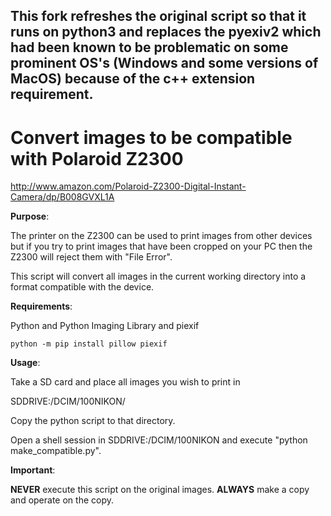 ## This fork refreshes the original script so that it runs on python3 and replaces the pyexiv2 which had been known to be problematic on some prominent OS's (Windows and some versions of MacOS) because of the c++ extension requirement.

# Convert images to be compatible with Polaroid Z2300 #

http://www.amazon.com/Polaroid-Z2300-Digital-Instant-Camera/dp/B008GVXL1A

**Purpose**:

The printer on the Z2300 can be used to print images from other devices but if you try to print images that have been cropped on your PC then the Z2300 will reject them with "File Error".  

This script will convert all images in the current working directory into a format compatible with the device.

**Requirements**:

Python and Python Imaging Library and piexif
```
python -m pip install pillow piexif
```

**Usage**:

Take a SD card and place all images you wish to print in 

SDDRIVE:/DCIM/100NIKON/

Copy the python script to that directory.

Open a shell session in SDDRIVE:/DCIM/100NIKON and execute "python make_compatible.py".

**Important**:

**NEVER** execute this script on the original images.  **ALWAYS** make a copy and operate on the copy.

